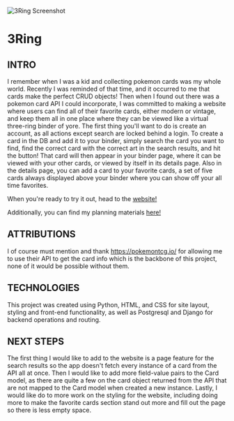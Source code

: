 ![3Ring Screenshot](https://i.imgur.com/6iVqNiT.png)

# 3Ring

## INTRO
I remember when I was a kid and collecting pokemon cards was my whole world. Recently I was reminded of that time, and it occurred to me that cards make the perfect CRUD objects! Then when I found out there was a pokemon card API I could incorporate, I was committed to making a website where users can find all of their favorite cards, either modern or vintage, and keep them all in one place where they can be viewed like a virtual three-ring binder of yore. The first thing you'll want to do is create an account, as all actions except search are locked behind a login. To create a card in the DB and add it to your binder, simply search the card you want to find, find the correct card with the correct art in the search results, and hit the button! That card will then appear in your binder page, where it can be viewed with your other cards, or viewed by itself in its details page. Also in the details page, you can add a card to your favorite cards, a set of five cards always displayed above your binder where you can show off your all time favorites.

When you're ready to try it out, head to the [website!]()

Additionally, you can find my planning materials [here!](https://trello.com/b/XVK34WDS/django-crud-app-project)

## ATTRIBUTIONS
I of course must mention and thank https://pokemontcg.io/ for allowing me to use their API to get the card info which is the backbone of this project, none of it would be possible without them.

## TECHNOLOGIES
This project was created using Python, HTML, and CSS for site layout, styling and front-end functionality, as well as Postgresql and Django for backend operations and routing.

## NEXT STEPS 
The first thing I would like to add to the website is a page feature for the search results so the app doesn't fetch every instance of a card from the API all at once. Then I would like to add more field-value pairs to the Card model, as there are quite a few on the card object returned from the API that are not mapped to the Card model when created a new instance. Lastly, I would like do to more work on the styling for the website, including doing more to make the favorite cards section stand out more and fill out the page so there is less empty space.